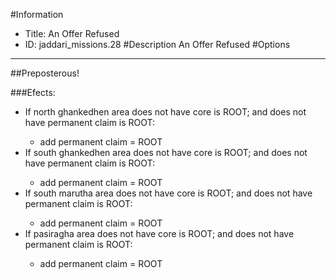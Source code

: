 #Information
 - Title: An Offer Refused
 - ID: jaddari_missions.28
#Description
An Offer Refused
#Options

___
##Preposterous!

###Efects:<ul><li>If north ghankedhen area does not have core is ROOT; and does not have permanent claim is ROOT:</li><ul><li>add permanent claim = ROOT</li></ul><li>If south ghankedhen area does not have core is ROOT; and does not have permanent claim is ROOT:</li><ul><li>add permanent claim = ROOT</li></ul><li>If south marutha area does not have core is ROOT; and does not have permanent claim is ROOT:</li><ul><li>add permanent claim = ROOT</li></ul><li>If pasiragha area does not have core is ROOT; and does not have permanent claim is ROOT:</li><ul><li>add permanent claim = ROOT</li></ul></ul>
